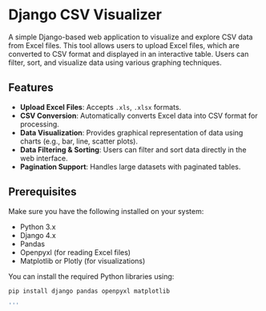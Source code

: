 # Django CSV Visualizer

A simple Django-based web application to visualize and explore CSV data from Excel files. This tool allows users to upload Excel files, which are converted to CSV format and displayed in an interactive table. Users can filter, sort, and visualize data using various graphing techniques.

## Features

- **Upload Excel Files**: Accepts `.xls`, `.xlsx` formats.
- **CSV Conversion**: Automatically converts Excel data into CSV format for processing.
- **Data Visualization**: Provides graphical representation of data using charts (e.g., bar, line, scatter plots).
- **Data Filtering & Sorting**: Users can filter and sort data directly in the web interface.
- **Pagination Support**: Handles large datasets with paginated tables.

## Prerequisites

Make sure you have the following installed on your system:

- Python 3.x
- Django 4.x
- Pandas
- Openpyxl (for reading Excel files)
- Matplotlib or Plotly (for visualizations)

You can install the required Python libraries using:

```bash
pip install django pandas openpyxl matplotlib

'''
 



